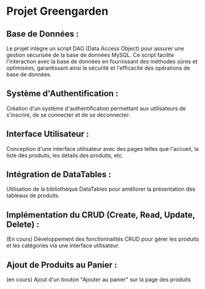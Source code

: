 # Projet Greengarden 

## Base de Données :
Le projet intègre un script DAO (Data Access Object) pour assurer une gestion sécurisée de la base de données MySQL. 
Ce script facilite l'interaction avec la base de données en fournissant des méthodes sûres et optimisées, garantissant ainsi la sécurité et l'efficacité des opérations de base de données.

## Système d'Authentification :
Création d'un système d'authentification permettant aux utilisateurs de s'inscrire, de se connecter et de se déconnecter.

## Interface Utilisateur :
Conception d'une interface utilisateur avec des pages telles que l'accueil, la liste des produits, les détails des produits, etc.

## Intégration de DataTables :
Utilisation de la bibliothèque DataTables pour améliorer la présentation des tableaux de produits.

## Implémentation du CRUD (Create, Read, Update, Delete) :
(En cours) Développement des fonctionnalités CRUD pour gérer les produits et les catégories via une interface utilisateur.

## Ajout de Produits au Panier :
(en cours) Ajout d'un bouton "Ajouter au panier" sur la page des produits
